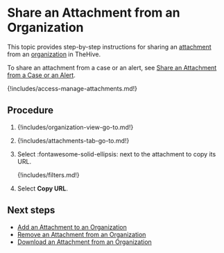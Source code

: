 # Share an Attachment from an Organization

This topic provides step-by-step instructions for sharing an [attachment](../../../analyst-corner/cases/attachments/about-attachments.md) from an [organization](../../../../administration/organizations/about-organizations.md) in TheHive.

To share an attachment from a case or an alert, see [Share an Attachment from a Case or an Alert](../../../analyst-corner/cases/attachments/share-an-attachment-case-alert.md).

{!includes/access-manage-attachments.md!}

<h2>Procedure</h2>

1. {!includes/organization-view-go-to.md!}

2. {!includes/attachments-tab-go-to.md!}

3. Select :fontawesome-solid-ellipsis: next to the attachment to copy its URL.

    {!includes/filters.md!}

4. Select **Copy URL**.

<h2>Next steps</h2>

* [Add an Attachment to an Organization](add-an-attachment-organization.md)
* [Remove an Attachment from an Organization](remove-an-attachment-organization.md)
* [Download an Attachment from an Organization](download-an-attachment-organization.md)